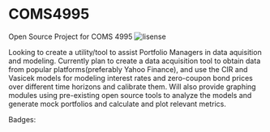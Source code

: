 # COMS4995
Open Source Project for COMS 4995
![lisense](https://img.shields.io/github/license/wRosie/SQL_Magiclight)

Looking to create a utility/tool to assist Portfolio Managers in data aquisition and modeling. Currently plan to create a data acquisition tool to obtain data from popular platforms(preferably Yahoo Finance), and use the CIR and Vasicek models for modeling interest rates and zero-coupon bond prices over different time horizons and calibrate them. Will also provide graphing modules using pre-existing open source tools to analyze the models and generate mock portfolios and calculate and plot relevant metrics.

Badges:

